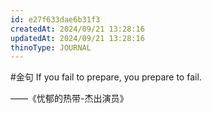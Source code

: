 ```yaml
---
id: e27f633dae6b31f3
createdAt: 2024/09/21 13:28:16
updatedAt: 2024/09/21 13:28:16
thinoType: JOURNAL
---
```

#金句 If you fail to prepare, you prepare to fail.

——《忧郁的热带-杰出演员》
